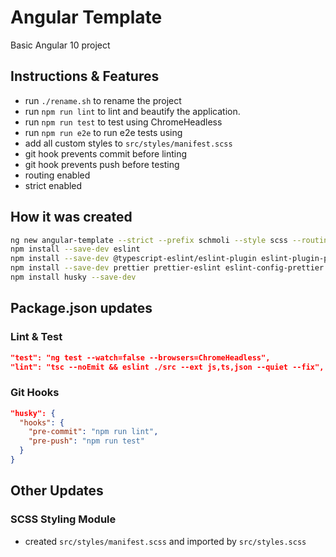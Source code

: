 # Angular Template

Basic Angular 10 project

## Instructions & Features

- run `./rename.sh` to rename the project
- run `npm run lint` to lint and beautify the application.
- run `npm run test` to test using ChromeHeadless
- run `npm run e2e` to run e2e tests using
- add all custom styles to `src/styles/manifest.scss`
- git hook prevents commit before linting
- git hook prevents push before testing
- routing enabled
- strict enabled

## How it was created

```sh
ng new angular-template --strict --prefix schmoli --style scss --routing
npm install --save-dev eslint
npm install --save-dev @typescript-eslint/eslint-plugin eslint-plugin-prettier
npm install --save-dev prettier prettier-eslint eslint-config-prettier
npm install husky --save-dev
```

## Package.json updates

### Lint & Test

```json
"test": "ng test --watch=false --browsers=ChromeHeadless",
"lint": "tsc --noEmit && eslint ./src --ext js,ts,json --quiet --fix",
```

### Git Hooks

```json
"husky": {
  "hooks": {
    "pre-commit": "npm run lint",
    "pre-push": "npm run test"
  }
}
```

## Other Updates

### SCSS Styling Module

- created `src/styles/manifest.scss` and imported by `src/styles.scss`
